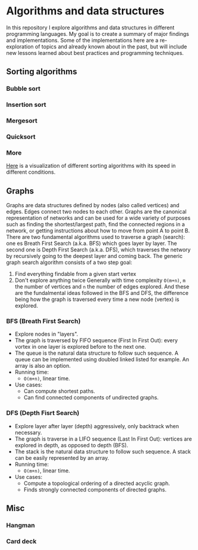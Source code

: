 # Algorithms and data structures

In this repository I explore algorithms and data structures in different programming languages. My goal is to create a summary of major findings and implementations. Some of the implementations here are a re-exploration of topics and already known about in the past, but will include new lessons learned about best practices and programming techniques. 


## Sorting algorithms

### Bubble sort

### Insertion sort 

### Mergesort

### Quicksort

### More
[Here](https://www.toptal.com/developers/sorting-algorithms) is a visualization of different sorting algorithms with its speed in different conditions. 
## Graphs

Graphs are data structures defined by nodes (also called vertices) and edges. Edges connect two nodes
to each other. Graphs are the canonical representation of networks and can
be used for a wide variety of purposes such as finding the shortest/largest path,
find the connected regions in a network, or getting instructions about how to
move from point A to point B. There are two fundamental algorithms used to
traverse a graph (search): one es Breath First Search (a.k.a. BFS) which goes layer by layer.
The second one is Depth First Search (a.k.a. DFS), which traverses the networy by recursively going to the
deepest layer and coming back.
The generic graph search algorithm consists of a two step goal:
1. Find everything findable from a given start vertex
2. Don't explore anything twice
Generally with time complexity `O(m+n)`, `m` the number of vertices and `n` the 
number of edges explored.
And these are the fundalmental ideas followed in the BFS and DFS, the difference
being how the graph is traversed every time a new node (vertex) is explored. 

### BFS (Breath First Search)

- Explore nodes in "layers".
- The graph is traversed by FIFO sequence (First In First Out): every vortex
in one layer is explored before to the next one.
- The queue is the natural data structure to follow such sequence. A queue can
be implemented using doubled linked listed for example. An array is also an 
option.
- Running time:
    - `O(m+n)`, linear time.
- Use cases:
    - Can compute shortest paths.
    - Can find connected components of undirected graphs.

### DFS (Depth Fisrt Search)

- Explore layer after layer (depth) aggressively, only backtrack when necessary.
- The graph is traverse in a LIFO sequence (Last In First Out): vertices are 
explored in depth, as opposed to depth (BFS).
- The stack is the natural data structure to follow such sequence. A stack can
be easily represented by an array.
- Running time: 
    - `O(m+n)`, linear time.
- Use cases:
    - Compute a topological ordering of a directed acyclic graph.
    - Finds strongly connected components of directed graphs.

## Misc

### Hangman

### Card deck 
